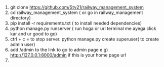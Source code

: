 1) git clone https://github.com/Stv21/railway_management_system
1) cd railway_management_system  ( or go in railway_management directory) 
2) pip install -r requirements.txt ( to install needed dependencies)
3) python manage.py runserver ( run hoga or url terminal me ayega click kar and ur good to go)
4) ctrl + c = to stop server. python manage.py create superuser( to create admin user)
5) add /admin to the link to go to admin page e.g) http://127.0.0.1:8000/admin if this is your home page url 
6) 

